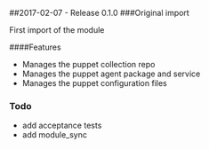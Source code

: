 ##2017-02-07 - Release 0.1.0
###Original import

First import of the module

####Features

- Manages the puppet collection repo
- Manages the puppet agent package and service
- Manages the puppet configuration files

### Todo
- add acceptance tests
- add module_sync
